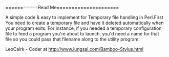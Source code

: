 ===========Read Me=====================

A simple code & easy to implement for Temporary file handling in Perl.First You need to create a temporary file and have it deleted automatically when your program exits. For instance, if you needed a temporary configuration file to feed a program you're about to launch, you'd need a name for that file so you could pass that filename along to the utility program.

LeoCalrk - Coder at http://www.lungsal.com/Bamboo-Stylus.html
